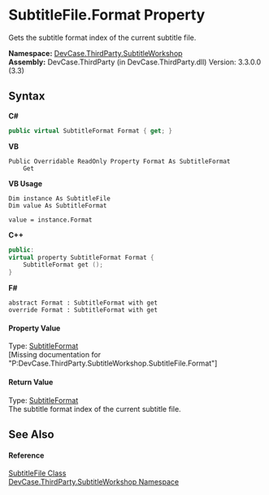 # SubtitleFile.Format Property 
 

Gets the subtitle format index of the current subtitle file.

**Namespace:**&nbsp;<a href="N_DevCase_ThirdParty_SubtitleWorkshop">DevCase.ThirdParty.SubtitleWorkshop</a><br />**Assembly:**&nbsp;DevCase.ThirdParty (in DevCase.ThirdParty.dll) Version: 3.3.0.0 (3.3)

## Syntax

**C#**<br />
``` C#
public virtual SubtitleFormat Format { get; }
```

**VB**<br />
``` VB
Public Overridable ReadOnly Property Format As SubtitleFormat
	Get
```

**VB Usage**<br />
``` VB Usage
Dim instance As SubtitleFile
Dim value As SubtitleFormat

value = instance.Format

```

**C++**<br />
``` C++
public:
virtual property SubtitleFormat Format {
	SubtitleFormat get ();
}
```

**F#**<br />
``` F#
abstract Format : SubtitleFormat with get
override Format : SubtitleFormat with get
```


#### Property Value
Type: <a href="T_DevCase_ThirdParty_SubtitleWorkshop_SubtitleFormat">SubtitleFormat</a><br />\[Missing <value> documentation for "P:DevCase.ThirdParty.SubtitleWorkshop.SubtitleFile.Format"\]

#### Return Value
Type: <a href="T_DevCase_ThirdParty_SubtitleWorkshop_SubtitleFormat">SubtitleFormat</a><br />The subtitle format index of the current subtitle file.

## See Also


#### Reference
<a href="T_DevCase_ThirdParty_SubtitleWorkshop_SubtitleFile">SubtitleFile Class</a><br /><a href="N_DevCase_ThirdParty_SubtitleWorkshop">DevCase.ThirdParty.SubtitleWorkshop Namespace</a><br />